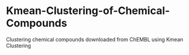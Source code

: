# Kmean-Clustering-of-Chemical-Compounds
Clustering chemical compounds downloaded from ChEMBL using Kmean Clustering
